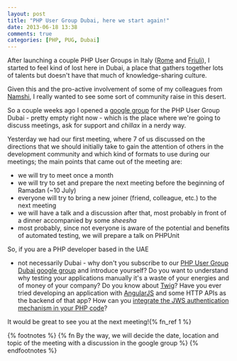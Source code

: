 ```yaml
---
layout: post
title: "PHP User Group Dubai, here we start again!"
date: 2013-06-18 13:38
comments: true
categories: [PHP, PUG, Dubai]
---
```


After launching a couple
PHP User Groups in Italy
([Rome](http://roma.grusp.org) and [Friuli](http://friuli.grusp.org)),
I started to feel kind of lost here in
Dubai, a place that gathers together lots
of talents but doesn't have that much of
knowledge-sharing culture.

Given this and the pro-active involvement of
some of my colleagues from [Namshi](http://en-ae.namshi.com),
I really wanted to see some sort of community
raise in this desert.

<!-- more -->

So a couple weeks ago I opened a
[google group](https://groups.google.com/forum/?fromgroups#!forum/php-user-group-dubai)
for the PHP User Group Dubai - pretty empty right now - which is the place
where we're going to discuss meetings, ask for support
and *chillax* in a nerdy way.

Yesterday we had our first meeting, where 7 of us
discussed on the directions that we should initially take to gain the attention of others in the development community and
which kind of formats to use during our meetings; the main points that came out of the meeting are:

* we will try to meet once a month
* we will try to set and prepare the next meeting before the beginning of Ramadan (~10 July)
* everyone will try to bring a new joiner (friend, colleague, etc.) to the next meeting
* we will have a talk and a discussion after that, most probably in front of a dinner accompanied by some *sheesha*
* most probably, since not everyone is aware of the potential and benefits of automated testing, we will prepare a talk on
PHPUnit

So, if you are a PHP developer based in the UAE
- not necessarily Dubai - why don't you subscribe
to our [PHP User Group Dubai google group](groups.google.com/forum/?fromgroups#!forum/php-user-group-dubai) and
introduce yourself? Do you want to understand why testing your applications manually it's a waste of your energies and of money of your company? Do you know about [Twig](http://twig.sensiolabs.org)? Have you ever tried developing an application with [AngularJS](http://angularjs.org/) and some HTTP APIs as the backend of that app? How can you [integrate the JWS authentication mechanism in your PHP code](/securing-your-http-api-with-javascript-object-signing-and-encryption/)?

It would be great to see you at the next meeting!{% fn_ref 1 %}

{% footnotes %}
	{% fn By the way, we will decide the date, location and topic of the meeting with a discussion in the google group %}
{% endfootnotes %}